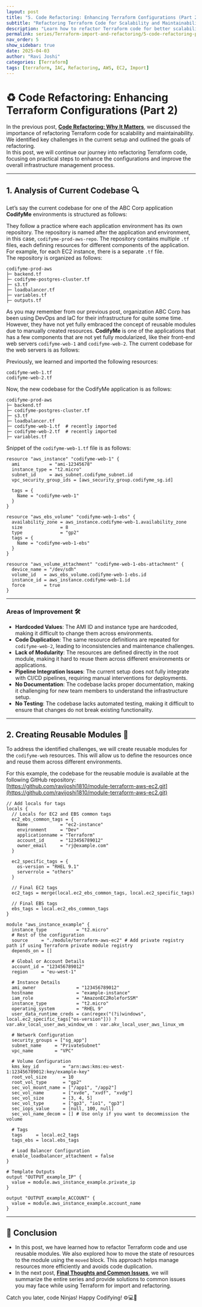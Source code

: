 ```yaml
---
layout: post
title: "5. Code Refactoring: Enhancing Terraform Configurations (Part 2)"
subtitle: "Refactoring Terraform Code for Scalability and Maintainability"
description: "Learn how to refactor Terraform code for better scalability and maintainability in your infrastructure management (Part 2)."
permalink: series/Terraform-import-and-refactoring/5-code-refactoring-part2/ 
nav_order: 5
show_sidebar: true
date: 2025-04-03    
author: "Ravi Joshi"
categories: [Terraform]
tags: [terraform, IAC, Refactoring, AWS, EC2, Import]
---
```


# ♻️ Code Refactoring: Enhancing Terraform Configurations (Part 2) 

In the previous post, **<a href="{{ 'series/terraform-import-and-refactoring/4-code-refactoring-why-its-matter/' | relative_url }}" target="_blank">Code Refactoring: Why It Matters</a>**, we discussed the importance of refactoring Terraform code for scalability and maintainability. We identified key challenges in the current setup and outlined the goals of refactoring.  
In this post, we will continue our journey into refactoring Terraform code, focusing on practical steps to enhance the configurations and improve the overall infrastructure management process.

---

## 1. Analysis of Current Codebase 🔍

Let’s say the current codebase for one of the ABC Corp application **CodifyMe** environments is structured as follows:

They follow a practice where each application environment has its own repository. The repository is named after the application and environment, in this case, `codifyme-prod-aws-repo`. The repository contains multiple `.tf` files, each defining resources for different components of the application. For example, for each EC2 instance, there is a separate `.tf` file.  
The repository is organized as follows:

```plaintext
codifyme-prod-aws
├─ backend.tf
├─ codifyme-postgres-cluster.tf
├─ s3.tf
├─ loadbalancer.tf
├─ variables.tf
├─ outputs.tf
```

As you may remember from our previous post, organization ABC Corp has been using DevOps and IaC for their infrastructure for quite some time. However, they have not yet fully embraced the concept of reusable modules due to manually created resources. **CodifyMe** is one of the applications that has a few components that are not yet fully modularized, like their front-end web servers `codifyme-web-1` and `codifyme-web-2`. The current codebase for the web servers is as follows:

Previously, we learned and imported the following resources:

```plaintext
codifyme-web-1.tf
codifyme-web-2.tf
```

Now, the new codebase for the CodifyMe application is as follows:

```plaintext
codifyme-prod-aws
├─ backend.tf
├─ codifyme-postgres-cluster.tf
├─ s3.tf
├─ loadbalancer.tf
├─ codifyme-web-1.tf  # recently imported
├─ codifyme-web-2.tf  # recently imported
├─ variables.tf
```

Snippet of the `codifyme-web-1.tf` file is as follows:

```hcl
resource "aws_instance" "codifyme-web-1" {
  ami           = "ami-12345678"
  instance_type = "t2.micro"
  subnet_id     = aws_subnet.codifyme_subnet.id
  vpc_security_group_ids = [aws_security_group.codifyme_sg.id]

  tags = {
    Name = "codifyme-web-1"
  }
}

resource "aws_ebs_volume" "codifyme-web-1-ebs" {
  availability_zone = aws_instance.codifyme-web-1.availability_zone
  size              = 8
  type              = "gp2"
  tags = {
    Name = "codifyme-web-1-ebs"
  }
}

resource "aws_volume_attachment" "codifyme-web-1-ebs-attachment" {
  device_name = "/dev/sdh"
  volume_id   = aws_ebs_volume.codifyme-web-1-ebs.id
  instance_id = aws_instance.codifyme-web-1.id
  force       = true
}
```

---

### Areas of Improvement 🛠️

- **Hardcoded Values**: The AMI ID and instance type are hardcoded, making it difficult to change them across environments.
- **Code Duplication**: The same resource definitions are repeated for `codifyme-web-2`, leading to inconsistencies and maintenance challenges.
- **Lack of Modularity**: The resources are defined directly in the root module, making it hard to reuse them across different environments or applications.
- **Pipeline Integration Issues**: The current setup does not fully integrate with CI/CD pipelines, requiring manual interventions for deployments.
- **No Documentation**: The codebase lacks proper documentation, making it challenging for new team members to understand the infrastructure setup.
- **No Testing**: The codebase lacks automated testing, making it difficult to ensure that changes do not break existing functionality.

---

## 2. Creating Reusable Modules 🧩

To address the identified challenges, we will create reusable modules for the `codifyme-web` resources. This will allow us to define the resources once and reuse them across different environments.

For this example, the codebase for the reusable module is available at the following GitHub repository:  
[https://github.com/ravijoshi1810/module-terraform-aws-ec2.git](https://github.com/ravijoshi1810/module-terraform-aws-ec2.git)

```hcl
// Add locals for tags
locals {
  // Locals for EC2 and EBS common tags
  ec2_ebs_common_tags = {
    Name            = "ec2-instance"
    environment     = "Dev"
    applicationname = "Terraform"
    account_id      = "123456789012"
    owner_email     = "rj@example.com"
  }

  ec2_specific_tags = {
    os-version = "RHEL 9.1"
    serverrole = "others"
  }

  // Final EC2 tags
  ec2_tags = merge(local.ec2_ebs_common_tags, local.ec2_specific_tags)

  // Final EBS tags
  ebs_tags = local.ec2_ebs_common_tags
}

module "aws_instance_example" {
  instance_type           = "t2.micro"
  # Rest of the configuration
  source     = "./module/terraform-aws-ec2" # Add private registry path if using Terraform private module registry
  depends_on = []

  # Global or Account Details
  account_id = "123456789012"
  region     = "eu-west-1"

  # Instance Details
  ami_owner               = "123456789012"
  hostname                = "example-instance"
  iam_role                = "AmazonEC2RoleforSSM"
  instance_type           = "t2.micro"
  operating_system        = "RHEL 9"
  user_data_runtime_creds = can(regex("(?i)windows", local.ec2_specific_tags["os-version"])) ? var.akv_local_user_aws_window_vm : var.akv_local_user_aws_linux_vm

  # Network Configuration
  security_groups = ["sg_app"]
  subnet_name     = "PrivateSubnet"
  vpc_name        = "VPC"

  # Volume Configuration
  kms_key_id         = "arn:aws:kms:eu-west-1:123456789012:key/example-key"
  root_vol_size      = 10
  root_vol_type      = "gp2"
  sec_vol_mount_name = ["/app1", "/app2"]
  sec_vol_name       = ["xvde", "xvdf", "xvdg"]
  sec_vol_size       = [3, 4, 5]
  sec_vol_type       = ["gp3", "io1", "gp3"]
  sec_iops_value     = [null, 100, null]
  sec_vol_name_decom = [] # Use only if you want to decommission the volume

  # Tags
  tags     = local.ec2_tags
  tags_ebs = local.ebs_tags

  # Load Balancer Configuration
  enable_loadbalancer_attachment = false
}

# Template Outputs
output "OUTPUT_example_IP" {
  value = module.aws_instance_example.private_ip
}

output "OUTPUT_example_ACCOUNT" {
  value = module.aws_instance_example.account_name
}
```

---

## 📝 Conclusion 

- In this post, we have learned how to refactor Terraform code and use reusable modules. We also explored how to move the state of resources to the module using the `moved` block. This approach helps manage resources more efficiently and avoids code duplication.
- In the next post, **<a href="{{ 'series/terraform-import-and-refactoring/6-final-thoughts-and-common-issues/' | relative_url }}" target="_blank">Final Thoughts and Common Issues</a>**, we will summarize the entire series and provide solutions to common issues you may face while using Terraform for import and refactoring.

Catch you later, code Ninjas! Happy Codifying! ⚙️💻🚀
